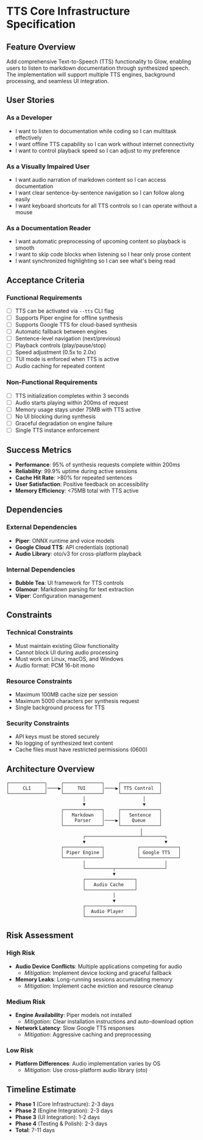# TTS Core Infrastructure Specification

## Feature Overview

Add comprehensive Text-to-Speech (TTS) functionality to Glow, enabling users to listen to markdown documentation through synthesized speech. The implementation will support multiple TTS engines, background processing, and seamless UI integration.

## User Stories

### As a Developer
- I want to listen to documentation while coding so I can multitask effectively
- I want offline TTS capability so I can work without internet connectivity
- I want to control playback speed so I can adjust to my preference

### As a Visually Impaired User
- I want audio narration of markdown content so I can access documentation
- I want clear sentence-by-sentence navigation so I can follow along easily
- I want keyboard shortcuts for all TTS controls so I can operate without a mouse

### As a Documentation Reader
- I want automatic preprocessing of upcoming content so playback is smooth
- I want to skip code blocks when listening so I hear only prose content
- I want synchronized highlighting so I can see what's being read

## Acceptance Criteria

### Functional Requirements
- [ ] TTS can be activated via `--tts` CLI flag
- [ ] Supports Piper engine for offline synthesis
- [ ] Supports Google TTS for cloud-based synthesis  
- [ ] Automatic fallback between engines
- [ ] Sentence-level navigation (next/previous)
- [ ] Playback controls (play/pause/stop)
- [ ] Speed adjustment (0.5x to 2.0x)
- [ ] TUI mode is enforced when TTS is active
- [ ] Audio caching for repeated content

### Non-Functional Requirements
- [ ] TTS initialization completes within 3 seconds
- [ ] Audio starts playing within 200ms of request
- [ ] Memory usage stays under 75MB with TTS active
- [ ] No UI blocking during synthesis
- [ ] Graceful degradation on engine failure
- [ ] Single TTS instance enforcement

## Success Metrics

- **Performance**: 95% of synthesis requests complete within 200ms
- **Reliability**: 99.9% uptime during active sessions
- **Cache Hit Rate**: >80% for repeated sentences
- **User Satisfaction**: Positive feedback on accessibility
- **Memory Efficiency**: <75MB total with TTS active

## Dependencies

### External Dependencies
- **Piper**: ONNX runtime and voice models
- **Google Cloud TTS**: API credentials (optional)
- **Audio Library**: oto/v3 for cross-platform playback

### Internal Dependencies
- **Bubble Tea**: UI framework for TTS controls
- **Glamour**: Markdown parsing for text extraction
- **Viper**: Configuration management

## Constraints

### Technical Constraints
- Must maintain existing Glow functionality
- Cannot block UI during audio processing
- Must work on Linux, macOS, and Windows
- Audio format: PCM 16-bit mono

### Resource Constraints
- Maximum 100MB cache size per session
- Maximum 5000 characters per synthesis request
- Single background process for TTS

### Security Constraints
- API keys must be stored securely
- No logging of synthesized text content
- Cache files must have restricted permissions (0600)

## Architecture Overview

```
┌─────────────┐     ┌──────────────┐     ┌──────────────┐
│     CLI     │────▶│     TUI      │────▶│ TTS Control  │
└─────────────┘     └──────────────┘     └──────────────┘
                            │                     │
                            ▼                     ▼
                    ┌──────────────┐     ┌──────────────┐
                    │   Markdown   │     │   Sentence   │
                    │    Parser    │────▶│    Queue     │
                    └──────────────┘     └──────────────┘
                                                 │
                            ┌────────────────────┴────────┐
                            ▼                             ▼
                    ┌──────────────┐            ┌──────────────┐
                    │ Piper Engine │            │ Google TTS   │
                    └──────────────┘            └──────────────┘
                            │                             │
                            └──────────┬──────────────────┘
                                       ▼
                            ┌──────────────────┐
                            │   Audio Cache    │
                            └──────────────────┘
                                       │
                                       ▼
                            ┌──────────────────┐
                            │  Audio Player    │
                            └──────────────────┘
```

## Risk Assessment

### High Risk
- **Audio Device Conflicts**: Multiple applications competing for audio
  - *Mitigation*: Implement device locking and graceful fallback
- **Memory Leaks**: Long-running sessions accumulating memory
  - *Mitigation*: Implement cache eviction and resource cleanup

### Medium Risk
- **Engine Availability**: Piper models not installed
  - *Mitigation*: Clear installation instructions and auto-download option
- **Network Latency**: Slow Google TTS responses
  - *Mitigation*: Aggressive caching and preprocessing

### Low Risk
- **Platform Differences**: Audio implementation varies by OS
  - *Mitigation*: Use cross-platform audio library (oto)

## Timeline Estimate

- **Phase 1** (Core Infrastructure): 2-3 days
- **Phase 2** (Engine Integration): 2-3 days
- **Phase 3** (UI Integration): 1-2 days
- **Phase 4** (Testing & Polish): 2-3 days
- **Total**: 7-11 days